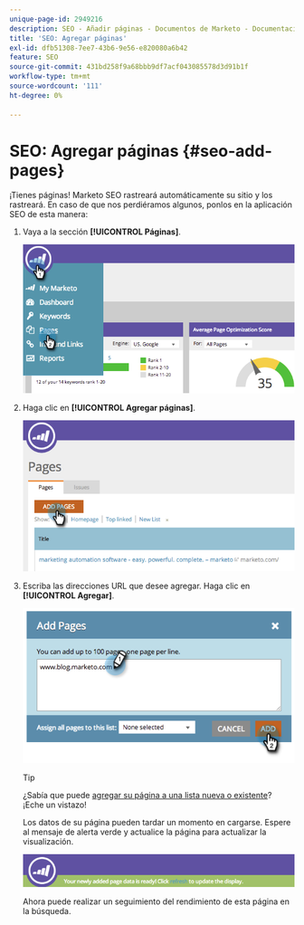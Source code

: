 ```yaml
---
unique-page-id: 2949216
description: SEO - Añadir páginas - Documentos de Marketo - Documentación del producto
title: 'SEO: Agregar páginas'
exl-id: dfb51308-7ee7-43b6-9e56-e820080a6b42
feature: SEO
source-git-commit: 431bd258f9a68bbb9df7acf043085578d3d91b1f
workflow-type: tm+mt
source-wordcount: '111'
ht-degree: 0%

---
```


# SEO: Agregar páginas {#seo-add-pages}

¡Tienes páginas! Marketo SEO rastreará automáticamente su sitio y los rastreará. En caso de que nos perdiéramos algunos, ponlos en la aplicación SEO de esta manera:

1. Vaya a la sección **[!UICONTROL Páginas]**.

   ![](assets/image2014-9-18-12-3a55-3a19.png)

1. Haga clic en **[!UICONTROL Agregar páginas]**.

   ![](assets/image2014-9-18-12-3a55-3a53.png)

1. Escriba las direcciones URL que desee agregar. Haga clic en **[!UICONTROL Agregar]**.

   ![](assets/image2014-9-18-12-3a56-3a15.png)

   >[!TIP]
   >
   >¿Sabía que puede [agregar su página a una lista nueva o existente](/help/marketo/product-docs/additional-apps/seo/understanding-seo/seo-managing-lists.md)? ¡Eche un vistazo!

   Los datos de su página pueden tardar un momento en cargarse. Espere al mensaje de alerta verde y actualice la página para actualizar la visualización.

   ![](assets/image2014-9-18-12-3a57-3a10.png)

   Ahora puede realizar un seguimiento del rendimiento de esta página en la búsqueda.
